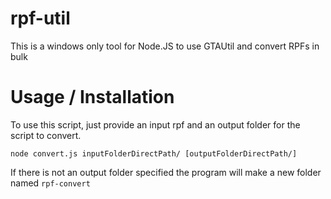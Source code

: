 # rpf-util
This is a windows only tool for Node.JS to use GTAUtil and convert RPFs in bulk

# Usage / Installation
To use this script, just provide an input rpf and an output folder for the script to convert.

`node convert.js inputFolderDirectPath/ [outputFolderDirectPath/]`

If there is not an output folder specified the program will make a new folder named `rpf-convert`

